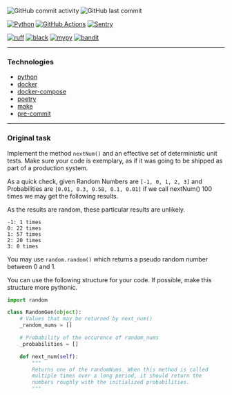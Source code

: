 ![GitHub commit activity](https://img.shields.io/github/commit-activity/y/Sanchoyzer/caraconnect)
![GitHub last commit](https://img.shields.io/github/last-commit/Sanchoyzer/caraconnect)

[![Python](https://img.shields.io/badge/Python-3.12-3776AB.svg?style=flat&logo=python&logoColor=ffdd54)](https://www.python.org)
[![GitHub Actions](https://img.shields.io/badge/github%20actions-%232671E5.svg?logo=githubactions&logoColor=white)](https://github.com/Sanchoyzer/caraconnect/actions)
[![Sentry](https://img.shields.io/static/v1?message=Sentry&color=362D59&logo=Sentry&logoColor=FFFFFF&label=)](https://sentry.io)

[![ruff](https://img.shields.io/endpoint?url=https://raw.githubusercontent.com/charliermarsh/ruff/main/assets/badge/v2.json)](https://github.com/astral-sh/ruff)
[![black](https://img.shields.io/badge/code%20style-black-000000.svg)](https://github.com/psf/black)
[![mypy](http://www.mypy-lang.org/static/mypy_badge.svg)](http://mypy-lang.org/)
[![bandit](https://img.shields.io/badge/security-bandit-green.svg)](https://github.com/PyCQA/bandit)

---

### Technologies ###

- [python](https://www.python.org/)
- [docker](https://www.docker.com/)
- [docker-compose](https://docs.docker.com/compose/)
- [poetry](https://python-poetry.org/docs/)
- [make](https://www.gnu.org/software/make/)
- [pre-commit](https://pre-commit.com/)

---

### Original task ###

Implement the method `nextNum()` and an effective set of deterministic unit tests.
Make sure your code is exemplary, as if it was going to be shipped as part of a production system.

As a quick check, given Random Numbers are `[-1, 0, 1, 2, 3]` and
Probabilities are `[0.01, 0.3, 0.58, 0.1, 0.01]`
if we call nextNum() 100 times we may get the following results.

As the results are random, these particular results are unlikely.
```
-1: 1 times
0: 22 times
1: 57 times
2: 20 times
3: 0 times
```

You may use `random.random()` which returns a pseudo random number between 0 and 1.

You can use the following structure for your code.
If possible, make this structure more pythonic.

```python
import random

class RandomGen(object):
    # Values that may be returned by next_num()
    _random_nums = []

    # Probability of the occurence of random_nums
    _probabilities = []

    def next_num(self):
        """
        Returns one of the randomNums. When this method is called
        multiple times over a long period, it should return the
        numbers roughly with the initialized probabilities.
        """

```
